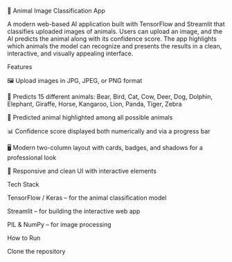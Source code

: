 🐾 Animal Image Classification App

A modern web-based AI application built with TensorFlow and Streamlit that classifies uploaded images of animals. Users can upload an image, and the AI predicts the animal along with its confidence score. The app highlights which animals the model can recognize and presents the results in a clean, interactive, and visually appealing interface.

Features

🖼 Upload images in JPG, JPEG, or PNG format

🤖 Predicts 15 different animals: Bear, Bird, Cat, Cow, Deer, Dog, Dolphin, Elephant, Giraffe, Horse, Kangaroo, Lion, Panda, Tiger, Zebra

💜 Predicted animal highlighted among all possible animals

📊 Confidence score displayed both numerically and via a progress bar

🖥 Modern two-column layout with cards, badges, and shadows for a professional look

🎨 Responsive and clean UI with interactive elements

Tech Stack

TensorFlow / Keras – for the animal classification model

Streamlit – for building the interactive web app

PIL & NumPy – for image processing

How to Run

Clone the repository
